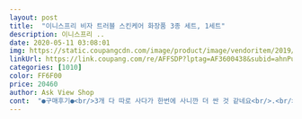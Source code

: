 ```yaml
---
layout: post 
title:  "이니스프리 비자 트러블 스킨케어 화장품 3종 세트, 1세트" 
description: 이니스프리 ..
date: 2020-05-11 03:08:01 
img: https://static.coupangcdn.com/image/product/image/vendoritem/2019/08/07/5120021999/38bdcb68-7d50-4f07-9163-a801c975ed78.jpg 
linkUrl: https://link.coupang.com/re/AFFSDP?lptag=AF3600438&subid=ahnPublicAsk&pageKey=265626164&itemId=832679494&vendorItemId=5120021999&traceid=V0-113-e232c34a71cbf369 
categories: [1010] 
color: FF6F00 
price: 20460 
author: Ask View Shop 
cont:  "●구매후기●<br/>3개 다 따로 사다가 한번에 사니깐 더 싼 것 같네요<br/>.<br/> ★이니스프리 화장품을 써본 느낌후기.<br/> ★<br/>개인적인 아들의 후기담을 듣고<br/>개인차가 있으실테니 이건 써본분들따라<br/>고등학생 딸이  사달라고 해서주문했어요<br/>고루 같은 리뷰의 대답을 보았기에<br/>구매하기전 꼼꼼히 다른분들 리뷰를<br/>구입하게 된 이니스프리  비자트러블 스킨케어셋트<br/>근데 로션한통 쓸때 스킨을 두병써서 스킨은 따로 한번 더 샀어요ㅠㅠ<br/>눈주위는 다소 따끔거린다고 하니<br/>느끼게 하는 라벤더와 기분전환 효과를 내는<br/>더욱 촉촉한 피부결을 지켜주는것 같다고<br/>두번째구매<br/>레몬 라임의 100% 천연 에센셜의 오일향이<br/>로션은 뭉치지않는 수분효과의 가벼운 타입이라<br/>무슨 화장품을 어찌 쓰느야따라<br/>민감한 피부에 적합한 스킨케어인듯해요<br/>본인이 여기저기  검색한모양이네요<br/>비자열매의 피부진정 효과가 주는 놀라움을<br/>비지열매는 긴세월을 이기고 살어남아야<br/>사진 첨부로 올려두었습니다<br/>세안후 당김은 안느껴지고 홍조도 없다네요<br/>손등에 올려 두니 차분하게  감싸주더라구여<br/>손등에 올려두며 향기 체험을 제가 해보았거든요<br/>숲속의 향기를 머금은 라벤더 향기가<br/>스킨은 촉촉한 물기를 머금은 제형으로<br/>신경을 마니 쓰는 나이라 더욱 효과적인.<br/>.<br/>ㅎㅎ<br/>쓰고있는 아들이 만족하고 있으니까여<br/>아들이 향기에 만족을 보이네요<br/>알뜰하고 현명한 쇼핑하시길 바랍니다.<br/><br/>알아야 후기담도 자연스럽게 적을수 있죠<br/>얇게 펴서 문지르세여.<br/>.<br/><br/>여드름이 나고 들어가기를 반복하는 외모에<br/>역시 상품은 직접 받아보고 써본 느낌을<br/>열리는 귀한 원료로 자연의 에너지를 담은<br/>재구매 의사 있습니다!!<br/>적어두었기에 구매 결정에 참고만 간단히<br/>제품이 다행이 잘 맞는다면 더할나이없이<br/>조심스럽게 적어봅니다... <br/><br/>좋은 것이구여<br/>지성피부 타임에 잘맞는것 같다고 하네요<br/>지성피부와 민감성을 가진  20살 아들을 위해<br/>진하게 느껴지실듯도 합니다<br/>쭈르르 뚝뚝 떨어집니다<br/>차분하게 읽어보고 샀는데 구매하길 잘한듯해여<br/>차이는 있는거지만 보편적인 분들 의견이<br/>차츰 느껴보시는것도 좋으시리라 여겨집니다<br/>평소 이니스프리 비자라인을 많이 써서 샀는데<br/>폼 클린징은 차츰차츰 여드름을 진졍시켜준듯하다며<br/>폼클렌징도 시원해지는 느낌도 있어서 잘쓰고 있어요<br/>피부개선 효과가 뛰어난 제주 비자오일함유라네요<br/>피톤치드를 한껏 내뿜는 숲에 향기를<br/>해두시구여.<br/>.<br/><br/>향긋한 기분을 업시켜주는듯 합니다<br/>향기에 민감하신분들께는 어쩌면 다소나마<br/>효능을 느끼시는 차이는 달라질수 있음이져<br/>" 
---
```

